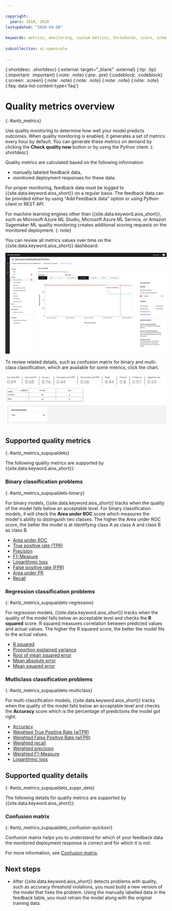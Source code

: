```yaml
---

copyright:
  years: 2018, 2020
lastupdated: "2020-04-08"

keywords: metrics, monitoring, custom metrics, thresholds, score, schedule, recommendation

subcollection: ai-openscale

---
```


{:shortdesc: .shortdesc}
{:external: target="_blank" .external}
{:tip: .tip}
{:important: .important}
{:note: .note}
{:pre: .pre}
{:codeblock: .codeblock}
{:screen: .screen}
{:note: .note}
{:note: .note}
{:note: .note}
{:note: .note}
{:faq: data-hd-content-type='faq'}

# Quality metrics overview
{: #anlz_metrics}

Use quality monitoring to determine how well your model predicts outcomes. When quality monitoring is enabled, it generates a set of metrics every hour by default. You can generate these metrics on demand by clicking the **Check quality now** button or by using the Python client.
{: shortdesc}

Quality metrics are calculated based on the following information:

- manually labeled feedback data,
- monitored deployment responses for these data.

For proper monitoring, feedback data must be logged to {{site.data.keyword.aios_short}} on a regular basis. The feedback data can be provided either by using "Add Feedback data" option or using Python client or REST API.

For machine learning engines other than {{site.data.keyword.aios_short}}, such as Microsoft Azure ML Studio, Microsoft Azure ML Service, or Amazon Sagemaker ML quality monitoring creates additional scoring requests on the monitored deployment.
{: note}

You can review all metrics values over time on the {{site.data.keyword.aios_short}} dashboard:

![quality metrics chart showing drift of area under ROC](images/wos-quality-area-under-roc.png)


To review related details, such as confusion matrix for binary and multi-class classification, which are available for some metrics, click the chart.

![detail table of quality metrics](images/wos-quality-confusion-matrix.png)

## Supported quality metrics
{: #anlz_metrics_supqualdets}

The following quality metrics are supported by {{site.data.keyword.aios_short}}:

### Binary classification problems
{: #anlz_metrics_supqualdets-binary}

For binary models, {{site.data.keyword.aios_short}} tracks when the quality of the model falls below an acceptable level. For binary classification models, it will check the **Area under ROC** score which measures the model's ability to distinguish two classes. The higher the Area under ROC score, the better the model is at identifying class A as class A and class B as class B.

- [Area under ROC](/docs/ai-openscale?topic=ai-openscale-quality_roc)
- [True positive rate (TPR)](/docs/ai-openscale?topic=ai-openscale-quality_tpr)
- [Precision](/docs/ai-openscale?topic=ai-openscale-quality_precision)
- [F1-Measure](/docs/ai-openscale?topic=ai-openscale-quality_f1-measr)
- [Logarithmic loss](/docs/ai-openscale?topic=ai-openscale-quality_log_loss)
- [False positive rate (FPR)](/docs/ai-openscale?topic=ai-openscale-quality_fpr_false)
- [Area under PR](/docs/ai-openscale?topic=ai-openscale-quality-area-pr)
- [Recall](/docs/ai-openscale?topic=ai-openscale-quality_recall)

### Regression classification problems
{: #anlz_metrics_supqualdets-regression}

For regression models, {{site.data.keyword.aios_short}} tracks when the quality of the model falls below an acceptable level and checks the **R squared** score. R squared measures correlation between predicted values and actual values. The higher the R squared score, the better the model fits to the actual values.

- [R squared](/docs/ai-openscale?topic=ai-openscale-quality_r_squared)
- [Proportion explained variance](/docs/ai-openscale?topic=ai-openscale-quality_var)
- [Root of mean squared error](/docs/ai-openscale?topic=ai-openscale-supqualdets_squ_errors_mean)
- [Mean absolute error](/docs/ai-openscale?topic=ai-openscale-quality_abserror)
- [Mean squared error](/docs/ai-openscale?topic=ai-openscale-quality_squerror)

### Mutliclass classification problems
{: #anlz_metrics_supqualdets-multiclass}

For multi-classification models, {{site.data.keyword.aios_short}} tracks when the quality of the model falls below an acceptable level and checks the **Accuracy** score which is the percentage of predictions the model got right.

- [Accuracy](/docs/ai-openscale?topic=ai-openscale-accuracy-opener)
- [Weighted True Positive Rate (wTPR)](/docs/ai-openscale?topic=ai-openscale-quality-wtpr)
- [Weighted False Positive Rate (wFPR)](/docs/ai-openscale?topic=ai-openscale-quality_wfpr_weighted)
- [Weighted recall](/docs/ai-openscale?topic=ai-openscale-quality_weighted_recall)
- [Weighted precision](/docs/ai-openscale?topic=ai-openscale-quality_wgth_prec)
- [Weighted F1-Measure](/docs/ai-openscale?topic=ai-openscale-quality_wght_f1-measure)
- [Logarithmic loss](/docs/ai-openscale?topic=ai-openscale-quality_log_loss)


## Supported quality details
{: #anlz_metrics_supqualdets_suppr_dets}

The following details for quality metrics are supported by {{site.data.keyword.aios_short}}:

### Confusion matrix
{: #anlz_metrics_supqualdets_confusion-quickovr}

Confusion matrix helps you to understand for which of your feedback data the monitored deployment response is correct and for which it is not.

For more information, see [Confusion matrix](/docs/ai-openscale?topic=ai-openscale-it-conf-mtx).

## Next steps

- After {{site.data.keyword.aios_short}} detects problems with quality, such as accuracy threshold violations, you must build a new version of the model that fixes the problem. Using the manually labelled data in the feedback table, you must retrain the model along with the original training data.

